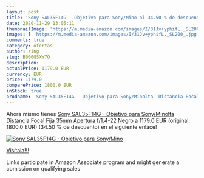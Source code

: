 ```yaml
---
layout: post
title: 'Sony SAL35F14G - Objetivo para Sony/Mino al 34.50 % de descuento'
date: 2020-11-29 13:05:11
thumbnailImage: 'https://m.media-amazon.com/images/I/31Jv+yphifL._SL200_.jpg'
images: [ 'https://m.media-amazon.com/images/I/31Jv+yphifL._SL200_.jpg' ]
comments: true
category: ofertas
author: ring
slug: B000GSXW7O
description:
actualPrice: 1179.0 EUR
currency: EUR
price: 1179.0
comparePrice: 1800.0 EUR
inStock: true
prodname: 'Sony SAL35F14G - Objetivo para Sony/Minolta  Distancia Focal Fija 35mm  Apertura f/1.4-22  Negro'
---
```


Ahora mismo tienes [Sony SAL35F14G - Objetivo para Sony/Minolta  Distancia Focal Fija 35mm  Apertura f/1.4-22  Negro](https://www.amazon.es/dp/B000GSXW7O/?tag=tolees-21) a 1179.0 EUR (original: 1800.0 EUR) (34.50 %  de descuento) en el siguiente enlace!

[![Sony SAL35F14G - Objetivo para Sony/Mino](https://m.media-amazon.com/images/I/31Jv+yphifL._SL200_.jpg)](https://www.amazon.es/dp/B000GSXW7O/?tag=tolees-21)

[Visítala!!!](https://www.amazon.es/dp/B000GSXW7O/?tag=tolees-21)

Links participate in Amazon Associate program and might generate a comission on qualifying sales
